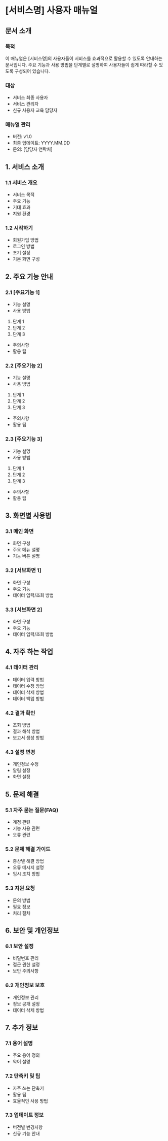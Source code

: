 # [서비스명] 사용자 매뉴얼

## 문서 소개

### 목적
이 매뉴얼은 [서비스명]의 사용자들이 서비스를 효과적으로 활용할 수 있도록 안내하는 문서입니다. 주요 기능과 사용 방법을 단계별로 설명하여 사용자들이 쉽게 따라할 수 있도록 구성되어 있습니다.

### 대상
- 서비스 최종 사용자
- 서비스 관리자
- 신규 사용자 교육 담당자

### 매뉴얼 관리
- 버전: v1.0
- 최종 업데이트: YYYY.MM.DD
- 문의: [담당자 연락처]

## 1. 서비스 소개

### 1.1 서비스 개요
- 서비스 목적
- 주요 기능
- 기대 효과
- 지원 환경

### 1.2 시작하기
- 회원가입 방법
- 로그인 방법
- 초기 설정
- 기본 화면 구성

## 2. 주요 기능 안내

### 2.1 [주요기능 1]
- 기능 설명
- 사용 방법
 1. 단계 1
 2. 단계 2
 3. 단계 3
- 주의사항
- 활용 팁

### 2.2 [주요기능 2]
- 기능 설명
- 사용 방법
 1. 단계 1
 2. 단계 2
 3. 단계 3
- 주의사항
- 활용 팁

### 2.3 [주요기능 3]
- 기능 설명
- 사용 방법
 1. 단계 1
 2. 단계 2
 3. 단계 3
- 주의사항
- 활용 팁

## 3. 화면별 사용법

### 3.1 메인 화면
- 화면 구성
- 주요 메뉴 설명
- 기능 버튼 설명

### 3.2 [서브화면 1]
- 화면 구성
- 주요 기능
- 데이터 입력/조회 방법

### 3.3 [서브화면 2]
- 화면 구성
- 주요 기능
- 데이터 입력/조회 방법

## 4. 자주 하는 작업

### 4.1 데이터 관리
- 데이터 입력 방법
- 데이터 수정 방법
- 데이터 삭제 방법
- 데이터 백업 방법

### 4.2 결과 확인
- 조회 방법
- 결과 해석 방법
- 보고서 생성 방법

### 4.3 설정 변경
- 개인정보 수정
- 알림 설정
- 화면 설정

## 5. 문제 해결

### 5.1 자주 묻는 질문(FAQ)
- 계정 관련
- 기능 사용 관련
- 오류 관련

### 5.2 문제 해결 가이드
- 증상별 해결 방법
- 오류 메시지 설명
- 임시 조치 방법

### 5.3 지원 요청
- 문의 방법
- 필요 정보
- 처리 절차

## 6. 보안 및 개인정보

### 6.1 보안 설정
- 비밀번호 관리
- 접근 권한 설정
- 보안 주의사항

### 6.2 개인정보 보호
- 개인정보 관리
- 정보 공개 설정
- 데이터 삭제 방법

## 7. 추가 정보

### 7.1 용어 설명
- 주요 용어 정의
- 약어 설명

### 7.2 단축키 및 팁
- 자주 쓰는 단축키
- 활용 팁
- 효율적인 사용 방법

### 7.3 업데이트 정보
- 버전별 변경사항
- 신규 기능 안내
